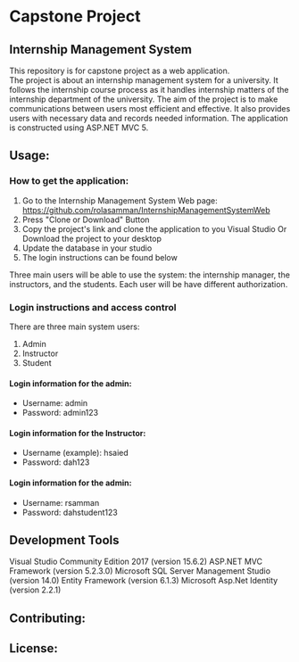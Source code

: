 # Capstone Project
## Internship Management System
This repository is for capstone project as a web application.  
The project is about an internship management system for a university. It follows the internship course process as it handles internship matters of the internship department of the university. The aim of the project is to make communications between users most efficient and effective. It also provides users with necessary data and records needed information.
The application is constructed using ASP.NET MVC 5.

## Usage: 
### How to get the application:
1. Go to the Internship Management System Web page: https://github.com/rolasamman/InternshipManagementSystemWeb
2. Press "Clone or Download" Button
3. Copy the project's link and clone the application to you Visual Studio
    Or Download the project to your desktop
4. Update the database in your studio 
5. The login instructions can be found below

Three main users will be able to use the system: the internship manager, the instructors, and the students.
Each user will be have different authorization.

### Login instructions and access control
There are three main system users:
1. Admin
2. Instructor
3. Student 

#### Login information for the admin:

* Username: admin
* Password: admin123

#### Login information for the Instructor:

* Username (example): hsaied
* Password: dah123

#### Login information for the admin:

* Username: rsamman
* Password: dahstudent123

## Development Tools

Visual Studio Community Edition 2017 (version 15.6.2)
ASP.NET MVC Framework (version 5.2.3.0)
Microsoft SQL Server Management Studio (version 14.0)
Entity Framework (version 6.1.3)
Microsoft Asp.Net Identity (version 2.2.1)

## Contributing: 

## License: 




